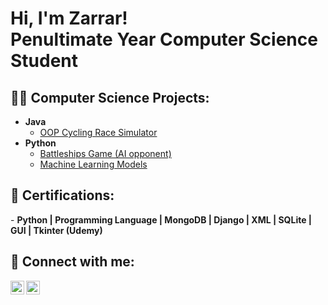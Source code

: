 <h1>Hi, I'm Zarrar! <br/><a>Penultimate Year Computer Science Student</a>

<h2>👨‍💻 Computer Science Projects:</h2>

- <b>Java</b>
  - [OOP Cycling Race Simulator](https://github.com/joshmadakor1/Algorithms-Practice)
- <b>Python</b>
  - [Battleships Game (AI opponent)](https://github.com/joshmadakor1/Package-Delivery-Pathfinding-Algorithm)
  - [Machine Learning Models](https://github.com/joshmadakor1/Package-Delivery-Pathfinding-Algorithm)

<h2>📄 Certifications:</h2>
- <b>Python | Programming Language | MongoDB | Django | XML | SQLite | GUI | Tkinter (Udemy)</b>

<h2> 🤳 Connect with me:</h2>

[<img align="left" alt="MohammedShahid | LinkedIn" width="22px" src="https://cdn.jsdelivr.net/npm/simple-icons@v3/icons/linkedin.svg" />][linkedin]
[<img align="left" alt="JoshMadakor | Email" width="22px" src="https://cdn.jsdelivr.net/npm/simple-icons@v3/icons/instagram.svg" />][email]

[email]: mailto:53zarar@gmail.com
[linkedin]: https://www.linkedin.com/in/mohammed-shahid-766942216/

